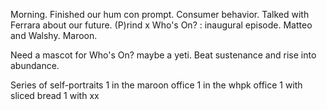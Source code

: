 Morning. Finished our hum con prompt. Consumer behavior. Talked with Ferrara about our future. (P)rind x Who's On? : inaugural episode. Matteo and Walshy. Maroon.

Need a mascot for Who's On? maybe a yeti. 
Beat sustenance and rise into abundance.

Series of self-portraits
1 in the maroon office
1 in the whpk office
1 with sliced bread
1 with xx

